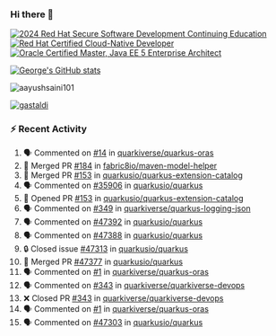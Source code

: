 ### Hi there 👋

<!--START_SECTION:badges-->
[![2024 Red Hat Secure Software Development Continuing Education](https://images.credly.com/size/110x110/images/36a76b78-c5bf-45cf-ac2c-48c3825260c7/blob)](http://www.credly.com/badges/c86e9a17-d2c3-4554-b890-7d0521710eb6 "2024 Red Hat Secure Software Development Continuing Education")
[![Red Hat Certified Cloud-Native Developer](https://images.credly.com/size/110x110/images/12ef4e4e-3d8d-4caf-9ab1-858c5bcb9619/image.png)](http://www.credly.com/badges/b6402e31-0894-48e6-b488-e2e551dcc809 "Red Hat Certified Cloud-Native Developer")
[![Oracle Certified Master, Java EE 5 Enterprise Architect](https://images.credly.com/size/110x110/images/1fa3549c-674c-4779-b3d6-d7d64eac2c23/Oracle-Certification-badge_OC-Master.png)](http://www.credly.com/badges/2565574e-b81d-410e-ab7d-24666ddcbe00 "Oracle Certified Master, Java EE 5 Enterprise Architect")
<!--END_SECTION:badges-->

[![George's GitHub stats](https://github-readme-stats.vercel.app/api?username=gastaldi&show=reviews,prs_merged&hide=contribs,prs&theme=transparent&show_icons=true)](https://github.com/anuraghazra/github-readme-stats)

<p align="left"> <img src="https://komarev.com/ghpvc/?username=gastaldi&label=Profile%20views&color=0e75b6&style=for-the-badge" alt="aayushsaini101" /> </p>

<p align="left"> <a href="https://github.com/ryo-ma/github-profile-trophy"><img src="https://github-profile-trophy.vercel.app/?username=gastaldi" alt="gastaldi" /></a> </p>

### :zap: Recent Activity

<!--START_SECTION:activity-->
1. 🗣 Commented on [#14](https://github.com/quarkiverse/quarkus-oras/pull/14#issuecomment-2821329483) in [quarkiverse/quarkus-oras](https://github.com/quarkiverse/quarkus-oras)
2. 🎉 Merged PR [#184](https://github.com/fabric8io/maven-model-helper/pull/184) in [fabric8io/maven-model-helper](https://github.com/fabric8io/maven-model-helper)
3. 🎉 Merged PR [#153](https://github.com/quarkusio/quarkus-extension-catalog/pull/153) in [quarkusio/quarkus-extension-catalog](https://github.com/quarkusio/quarkus-extension-catalog)
4. 🗣 Commented on [#35906](https://github.com/quarkusio/quarkus/issues/35906#issuecomment-2813827542) in [quarkusio/quarkus](https://github.com/quarkusio/quarkus)
5. 💪 Opened PR [#153](https://github.com/quarkusio/quarkus-extension-catalog/pull/153) in [quarkusio/quarkus-extension-catalog](https://github.com/quarkusio/quarkus-extension-catalog)
6. 🗣 Commented on [#349](https://github.com/quarkiverse/quarkus-logging-json/pull/349#issuecomment-2812716669) in [quarkiverse/quarkus-logging-json](https://github.com/quarkiverse/quarkus-logging-json)
7. 🗣 Commented on [#47392](https://github.com/quarkusio/quarkus/pull/47392#issuecomment-2807765402) in [quarkusio/quarkus](https://github.com/quarkusio/quarkus)
8. 🗣 Commented on [#47388](https://github.com/quarkusio/quarkus/pull/47388#issuecomment-2807764865) in [quarkusio/quarkus](https://github.com/quarkusio/quarkus)
9. 🔒 Closed issue [#47313](https://github.com/quarkusio/quarkus/issues/47313) in [quarkusio/quarkus](https://github.com/quarkusio/quarkus)
10. 🎉 Merged PR [#47377](https://github.com/quarkusio/quarkus/pull/47377) in [quarkusio/quarkus](https://github.com/quarkusio/quarkus)
11. 🗣 Commented on [#1](https://github.com/quarkiverse/quarkus-oras/issues/1#issuecomment-2805329419) in [quarkiverse/quarkus-oras](https://github.com/quarkiverse/quarkus-oras)
12. 🗣 Commented on [#343](https://github.com/quarkiverse/quarkiverse-devops/pull/343#issuecomment-2805294448) in [quarkiverse/quarkiverse-devops](https://github.com/quarkiverse/quarkiverse-devops)
13. ❌ Closed PR [#343](https://github.com/quarkiverse/quarkiverse-devops/pull/343) in [quarkiverse/quarkiverse-devops](https://github.com/quarkiverse/quarkiverse-devops)
14. 🗣 Commented on [#1](https://github.com/quarkiverse/quarkus-oras/issues/1#issuecomment-2805145502) in [quarkiverse/quarkus-oras](https://github.com/quarkiverse/quarkus-oras)
15. 🗣 Commented on [#47303](https://github.com/quarkusio/quarkus/pull/47303#issuecomment-2805074438) in [quarkusio/quarkus](https://github.com/quarkusio/quarkus)
<!--END_SECTION:activity-->
